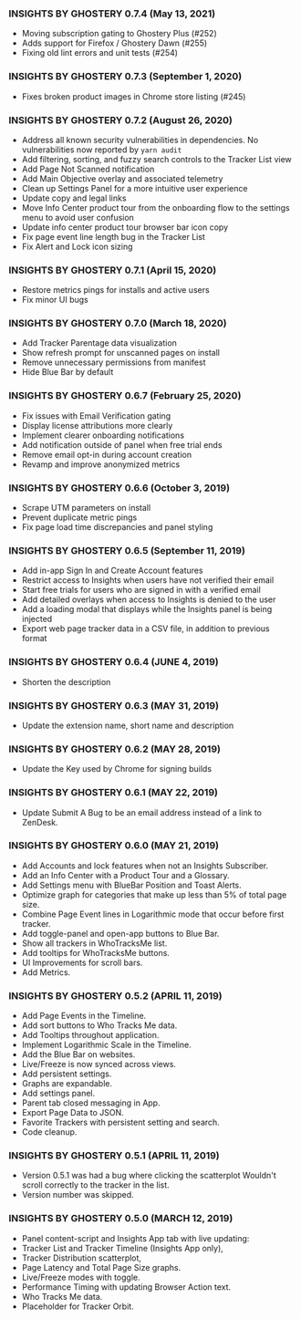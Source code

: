 ### INSIGHTS BY GHOSTERY 0.7.4 (May 13, 2021)

+ Moving subscription gating to Ghostery Plus (#252)
+ Adds support for Firefox / Ghostery Dawn (#255)
+ Fixing old lint errors and unit tests (#254)

### INSIGHTS BY GHOSTERY 0.7.3 (September 1, 2020)

+ Fixes broken product images in Chrome store listing (#245)

### INSIGHTS BY GHOSTERY 0.7.2 (August 26, 2020)

+ Address all known security vulnerabilities in dependencies. No vulnerabilities now reported by `yarn audit`
+ Add filtering, sorting, and fuzzy search controls to the Tracker List view
+ Add Page Not Scanned notification
+ Add Main Objective overlay and associated telemetry
+ Clean up Settings Panel for a more intuitive user experience
+ Update copy and legal links
+ Move Info Center product tour from the onboarding flow to the settings menu to avoid user confusion
+ Update info center product tour browser bar icon copy
+ Fix page event line length bug in the Tracker List
+ Fix Alert and Lock icon sizing

### INSIGHTS BY GHOSTERY 0.7.1 (April 15, 2020)

+ Restore metrics pings for installs and active users
+ Fix minor UI bugs

### INSIGHTS BY GHOSTERY 0.7.0 (March 18, 2020)

+ Add Tracker Parentage data visualization
+ Show refresh prompt for unscanned pages on install
+ Remove unnecessary permissions from manifest
+ Hide Blue Bar by default

### INSIGHTS BY GHOSTERY 0.6.7 (February 25, 2020)

+ Fix issues with Email Verification gating
+ Display license attributions more clearly
+ Implement clearer onboarding notifications
+ Add notification outside of panel when free trial ends
+ Remove email opt-in during account creation
+ Revamp and improve anonymized metrics

### INSIGHTS BY GHOSTERY 0.6.6 (October 3, 2019)

+ Scrape UTM parameters on install
+ Prevent duplicate metric pings
+ Fix page load time discrepancies and panel styling

### INSIGHTS BY GHOSTERY 0.6.5 (September 11, 2019)

+ Add in-app Sign In and Create Account features
+ Restrict access to Insights when users have not verified their email
+ Start free trials for users who are signed in with a verified email
+ Add detailed overlays when access to Insights is denied to the user
+ Add a loading modal that displays while the Insights panel is being injected
+ Export web page tracker data in a CSV file, in addition to previous format

### INSIGHTS BY GHOSTERY 0.6.4 (JUNE 4, 2019)

+ Shorten the description

### INSIGHTS BY GHOSTERY 0.6.3 (MAY 31, 2019)

+ Update the extension name, short name and description

### INSIGHTS BY GHOSTERY 0.6.2 (MAY 28, 2019)

+ Update the Key used by Chrome for signing builds

### INSIGHTS BY GHOSTERY 0.6.1 (MAY 22, 2019)

+ Update Submit A Bug to be an email address instead of a link to ZenDesk.

### INSIGHTS BY GHOSTERY 0.6.0 (MAY 21, 2019)

+ Add Accounts and lock features when not an Insights Subscriber.
+ Add an Info Center with a Product Tour and a Glossary.
+ Add Settings menu with BlueBar Position and Toast Alerts.
+ Optimize graph for categories that make up less than 5% of total page size.
+ Combine Page Event lines in Logarithmic mode that occur before first tracker.
+ Add toggle-panel and open-app buttons to Blue Bar.
+ Show all trackers in WhoTracksMe list.
+ Add tooltips for WhoTracksMe buttons.
+ UI Improvements for scroll bars.
+ Add Metrics.

### INSIGHTS BY GHOSTERY 0.5.2 (APRIL 11, 2019)

+ Add Page Events in the Timeline.
+ Add sort buttons to Who Tracks Me data.
+ Add Tooltips throughout application.
+ Implement Logarithmic Scale in the Timeline.
+ Add the Blue Bar on websites.
+ Live/Freeze is now synced across views.
+ Add persistent settings.
+ Graphs are expandable.
+ Add settings panel.
+ Parent tab closed messaging in App.
+ Export Page Data to JSON.
+ Favorite Trackers with persistent setting and search.
+ Code cleanup.

### INSIGHTS BY GHOSTERY 0.5.1 (APRIL 11, 2019)

+ Version 0.5.1 was had a bug where clicking the scatterplot
  Wouldn't scroll correctly to the tracker in the list.
+ Version number was skipped.

### INSIGHTS BY GHOSTERY 0.5.0 (MARCH 12, 2019)

+ Panel content-script and Insights App tab with live updating:
+ Tracker List and Tracker Timeline (Insights App only),
+ Tracker Distribution scatterplot,
+ Page Latency and Total Page Size graphs.
+ Live/Freeze modes with toggle.
+ Performance Timing with updating Browser Action text.
+ Who Tracks Me data.
+ Placeholder for Tracker Orbit.
